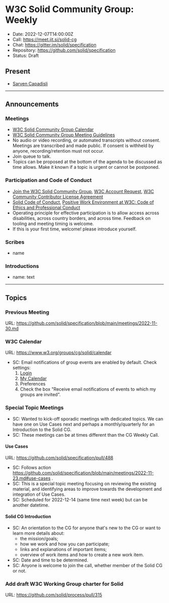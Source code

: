 # W3C Solid Community Group: Weekly

* Date: 2022-12-07T14:00:00Z
* Call: https://meet.jit.si/solid-cg
* Chat: https://gitter.im/solid/specification
* Repository: https://github.com/solid/specification
* Status: Draft

## Present
* [Sarven Capadisli](https://csarven.ca/#i)

---

## Announcements

### Meetings
* [W3C Solid Community Group Calendar](https://www.w3.org/groups/cg/solid/calendar)
* [W3C Solid Community Group Meeting Guidelines](https://github.com/solid/specification/blob/main/meetings/README.md)
* No audio or video recording, or automated transcripts without consent. Meetings are transcribed and made public. If consent is withheld by anyone, recording/retention must not occur.
* Join queue to talk.
* Topics can be proposed at the bottom of the agenda to be discussed as time allows. Make it known if a topic is urgent or cannot be postponed.

### Participation and Code of Conduct
* [Join the W3C Solid Community Group](https://www.w3.org/community/solid/join), [W3C Account Request](http://www.w3.org/accounts/request), [W3C Community Contributor License Agreement](https://www.w3.org/community/about/agreements/cla/)
* [Solid Code of Conduct](https://github.com/solid/process/blob/main/code-of-conduct.md), [Positive Work Environment at W3C: Code of Ethics and Professional Conduct](https://www.w3.org/Consortium/cepc/)
* Operating principle for effective participation is to allow access across disabilities, across country borders, and across time. Feedback on tooling and meeting timing is welcome.
* If this is your first time, welcome! please introduce yourself.

### Scribes
* name

### Introductions
* name: text

---

## Topics

### Previous Meeting
URL: https://github.com/solid/specification/blob/main/meetings/2022-11-30.md


### W3C Calendar
URL: https://www.w3.org/groups/cg/solid/calendar

* SC: Email notifications of group events are enabled by default. Check settings:
  1. [Login](https://www.w3.org/accounts/login)
  2. [My Calendar](https://www.w3.org/users/myprofile/calendar)
  3. Preferences
  4. Check the box "Receive email notifications of events to which my groups are invited".


### Special Topic Meetings

* SC: Wanted to kick-off sporadic meetings with dedicated topics. We can have one on Use Cases next and perhaps a monthly/quarterly for an Introduction to the Solid CG.
* SC: These meetings can be at times different than the CG Weekly Call.

#### Use Cases
URL: https://github.com/solid/specification/pull/488

* SC: Follows action https://github.com/solid/specification/blob/main/meetings/2022-11-23.md#use-cases .
* SC: This is a special topic meeting focusing on reviewing the existing material, and identifying areas to improve towards the development and integration of Use Cases.
* SC: Scheduled for 2022-12-14 (same time next week) but can be another datetime.


#### Solid CG Introduction
* SC: An orientation to the CG for anyone that's new to the CG or want to learn more details about:
  * the mission/goals;
  * how we work and how you can participate;
  * links and explanations of important items;
  * overview of work items and how to create a new work item.
* SC: Date and time to be determined.
* SC: Anyone is welcome to join the call, whether member of the Solid CG or not.


### Add draft W3C Working Group charter for Solid
URL: https://github.com/solid/process/pull/315
